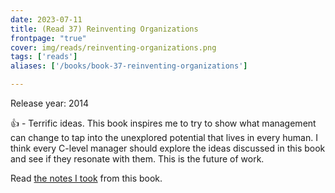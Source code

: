 ```yaml
---
date: 2023-07-11
title: (Read 37) Reinventing Organizations
frontpage: "true"
cover: img/reads/reinventing-organizations.png
tags: ['reads']
aliases: ['/books/book-37-reinventing-organizations']

---
```


Release year: 2014

👍 - Terrific ideas. This book inspires me to try to show what management can change to tap into the unexplored potential that lives in every human. I think every C-level manager should explore the ideas discussed in this book and see if they resonate with them. This is the future of work.

Read [the notes I took](https://drive.google.com/file/d/13JM4XapDA2CpHsjkO1wUuT4K6WSW0wvt/view?usp=drive_link) from this book.
